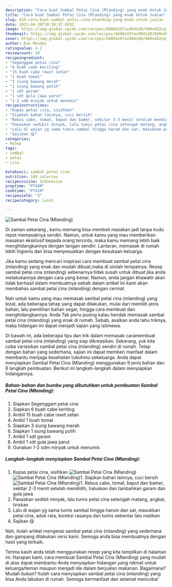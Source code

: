 ```yaml
---
description: "Cara buat Sambal Petai Cina (Mlanding) yang enak Untuk Jualan"
title: "Cara buat Sambal Petai Cina (Mlanding) yang enak Untuk Jualan"
slug: 424-cara-buat-sambal-petai-cina-mlanding-yang-enak-untuk-jualan
date: 2021-04-20T10:30:37.033Z
image: https://img-global.cpcdn.com/recipes/6600a197ac0041d8/680x482cq70/sambal-petai-cina-mlanding-foto-resep-utama.jpg
thumbnail: https://img-global.cpcdn.com/recipes/6600a197ac0041d8/680x482cq70/sambal-petai-cina-mlanding-foto-resep-utama.jpg
cover: https://img-global.cpcdn.com/recipes/6600a197ac0041d8/680x482cq70/sambal-petai-cina-mlanding-foto-resep-utama.jpg
author: Don Mendez
ratingvalue: 4.2
reviewcount: 10
recipeingredient:
- "Segenggam petai cina"
- "6 buah cabe keriting"
- "15 buah cabe rawit setan"
- "1 buah tomat"
- "3 siung bawang merah"
- "1 siung bawang putih"
- "1 sdt garam"
- "1 sdt gula jawa parut"
- "1-2 sdm minyak untuk menumis"
recipeinstructions:
- "Kupas petai cina, sisihkan"
- "Siapkan bahan lainnya, cuci bersih"
- "Rebus cabe, tomat, baput dan bamer, sekitar 2-3 menit setelah mendidih, haluskan dan tambahkan garam dan gula jawa"
- "Panaskan sedikit minyak, lalu tumis petai cina setengah matang, angkat, tiriskan"
- "Lalu di wajan yg sama tumis sambal hingga harum dan sat, masukkan petai cina, aduk rata, koreksi rasanya dan tumis sebentar lalu matikan"
- "Sajikan 😋"
categories:
- Resep
tags:
- sambal
- petai
- cina

katakunci: sambal petai cina 
nutrition: 169 calories
recipecuisine: Indonesian
preptime: "PT34M"
cooktime: "PT41M"
recipeyield: "3"
recipecategory: Lunch

---
```



![Sambal Petai Cina (Mlanding)](https://img-global.cpcdn.com/recipes/6600a197ac0041d8/680x482cq70/sambal-petai-cina-mlanding-foto-resep-utama.jpg)

Di zaman  sekarang , kamu memang bisa membeli masakan jadi tanpa kudu repot memasaknya sendiri. Namun, untuk kamu yang mau memberikan masakan eksklusif kepada orang tercinta, maka kamu memang lebih baik menghidangkannya dengan tangan sendiri. Lantaran, memasak di rumah lebih higienis dan bisa menyesuaikan dengan kesukaan keluarga.

Jika kamu sedang mencari inspirasi cara membuat sambal petai cina (mlanding) yang enak dan mudah dibuat,maka di sinilah tempatnya. Resep sambal petai cina (mlanding)  sebenarnya tidak susah untuk dibuat jika anda melakukannya dengan cara yang benar. Namun, anda jangan khawatir akan tidak berhasil dalam membuatnya 
sebab dalam artikel ini kami akan membahas sambal petai cina (mlanding) dengan cermat.  



Nah untuk kamu yang mau memasak sambal petai cina (mlanding) yang lezat, ada beberapa tahap yang dapat dilakukan, mulai dari memilih jenis bahan, lalu pemilihan bahan segar, hingga cara membuat dan menghidangkannya. Anda Tak perlu pusing kalau hendak memasak sambal petai cina (mlanding) yang enak di rumah. Sebab, asalkan anda  tahu triknya, maka hidangan ini dapat menjadi sajian yang istimewa.

Di bawah ini, ada beberapa tips dan trik dalam memasak caramembuat sambal petai cina (mlanding) yang siap dikreasikan. Sekarang, yuk kita coba variasikan sambal petai cina (mlanding) sendiri di rumah. Tetap dengan bahan yang sederhana, sajian ini dapat memberi manfaat dalam membantu menjaga kesehatan tubuhmu sekeluarga. Anda dapat menyiapkan Sambal Petai Cina (Mlanding) menggunakan 9 jenis bahan dan 6 langkah pembuatan. Berikut ini langkah-langkah dalam menyiapkan hidangannya.

<!--inarticleads1-->

##### Bahan-bahan dan bumbu yang dibutuhkan untuk pembuatan Sambal Petai Cina (Mlanding):

1. Siapkan Segenggam petai cina
1. Siapkan 6 buah cabe keriting
1. Ambil 15 buah cabe rawit setan
1. Ambil 1 buah tomat
1. Siapkan 3 siung bawang merah
1. Siapkan 1 siung bawang putih
1. Ambil 1 sdt garam
1. Ambil 1 sdt gula jawa parut
1. Gunakan 1-2 sdm minyak untuk menumis




<!--inarticleads2-->

##### Langkah-langkah menyiapkan Sambal Petai Cina (Mlanding):

1. Kupas petai cina, sisihkan
<img src="https://img-global.cpcdn.com/steps/5e643f413f956aab/160x128cq70/sambal-petai-cina-mlanding-langkah-memasak-1-foto.jpg" alt="Sambal Petai Cina (Mlanding)"><img src="https://img-global.cpcdn.com/steps/8178291757395074/160x128cq70/sambal-petai-cina-mlanding-langkah-memasak-1-foto.jpg" alt="Sambal Petai Cina (Mlanding)">1. Siapkan bahan lainnya, cuci bersih
<img src="https://img-global.cpcdn.com/steps/f5cb62584af55539/160x128cq70/sambal-petai-cina-mlanding-langkah-memasak-2-foto.jpg" alt="Sambal Petai Cina (Mlanding)">1. Rebus cabe, tomat, baput dan bamer, sekitar 2-3 menit setelah mendidih, haluskan dan tambahkan garam dan gula jawa
1. Panaskan sedikit minyak, lalu tumis petai cina setengah matang, angkat, tiriskan
1. Lalu di wajan yg sama tumis sambal hingga harum dan sat, masukkan petai cina, aduk rata, koreksi rasanya dan tumis sebentar lalu matikan
1. Sajikan 😋




Nah, itulah artikel mengenai  sambal petai cina (mlanding)  yang sederhana dan gampang dilakukan versi kami. Semoga anda bisa membuatnya dengan hasil yang terbaik. 

Terima kasih anda telah menggunakan resep yang kita tampilkan di halaman ini. Harapan kami, cara membuat  Sambal Petai Cina (Mlanding) yang mudah di atas dapat membantu Anda menyiapkan hidangan yang nikmat untuk keluarga/teman maupun menjadi ide dalam berjualan makanan. Bagaimana? Mudah bukan? Itulah cara menyiapkan sambal petai cina (mlanding) yang bisa Anda lakukan di rumah. Semoga bermanfaat dan selamat mencoba!

